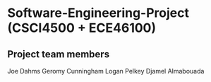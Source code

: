# Software-Engineering-Project (CSCI4500 + ECE46100)

## Project team members

Joe Dahms
Geromy Cunningham
Logan Pelkey
Djamel Almabouada
